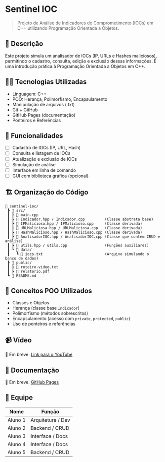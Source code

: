 # Sentinel IOC

> Projeto de Análise de Indicadores de Comprometimento (IOCs) em C++ utilizando Programação Orientada a Objetos.

## 📌 Descrição

Este projeto simula um analisador de IOCs (IP, URLs e Hashes maliciosos), permitindo o cadastro, consulta, edição e exclusão dessas informações. É uma introdução prática à Programação Orientada a Objetos em C++.

## 👨‍💻 Tecnologias Utilizadas

- Linguagem: C++
- POO: Herança, Polimorfismo, Encapsulamento
- Manipulação de arquivos (.txt)
- Git + GitHub
- GitHub Pages (documentação)
- Ponteiros e Referências

## 🚀 Funcionalidades

- [ ] Cadastro de IOCs (IP, URL, Hash)
- [ ] Consulta e listagem de IOCs
- [ ] Atualização e exclusão de IOCs
- [ ] Simulação de análise
- [ ] Interface em linha de comando
- [ ] GUI com biblioteca gráfica (opcional)

## 🏗️ Organização do Código

```
📁 sentinel-ioc/
 ┣ 📁 src/
 ┃ ┣ 📄 main.cpp
 ┃ ┣ 📄 Indicador.hpp / Indicador.cpp         (Classe abstrata base)
 ┃ ┣ 📄 IPMalicioso.hpp / IPMalicioso.cpp     (Classe derivada)
 ┃ ┣ 📄 URLMaliciosa.hpp / URLMaliciosa.cpp   (Classe derivada)
 ┃ ┣ 📄 HashMalicioso.hpp / HashMalicioso.cpp (Classe derivada)
 ┃ ┣ 📄 AnalisadorIOC.hpp / AnalisadorIOC.cpp (Classe que contém CRUD e análise)
 ┃ ┣ 📄 utils.hpp / utils.cpp                 (Funções auxiliares)
 ┃ ┗ 📁 data/
 ┃   ┗ 📄 iocs.txt                            (Arquivo simulando o banco de dados)
 ┣ 📁 public/
 ┃ ┣ 📄 roteiro-video.txt 
 ┃ ┣ 📄 relatorio.pdf
 ┗ 📄 README.md
```

## 🧠 Conceitos POO Utilizados

- Classes e Objetos
- Herança (classe base `Indicador`)
- Polimorfismo (métodos sobrescritos)
- Encapsulamento (acesso com `private`, `protected`, `public`)
- Uso de ponteiros e referências

## 📹 Vídeo

🔗 Em breve: [Link para o YouTube](#)

## 📄 Documentação

🔗 Em breve: [GitHub Pages](#)

## 👥 Equipe

| Nome           | Função              |
|--------------|---------------------|
| Aluno 1         | Arquitetura / Dev   |
| Aluno 2        | Backend / CRUD      |
| Aluno 3        | Interface / Docs    |
| Aluno 4        | Interface / Docs    |
| Aluno 5        | Backend / CRUD      |
